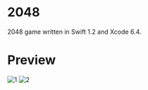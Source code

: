 # 2048

2048 game written in Swift 1.2 and Xcode 6.4.

# Preview

![1](https://github.com/tomkowz/2048/blob/master/Assets/1.PNG)
![2](https://github.com/tomkowz/2048/blob/master/Assets/2.PNG)


